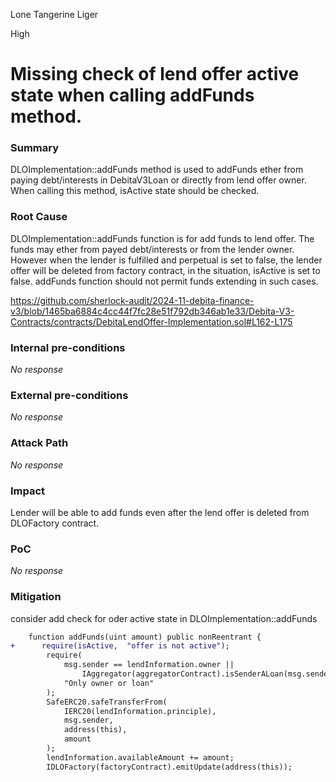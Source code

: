 Lone Tangerine Liger

High

# Missing check of lend offer active state when calling addFunds method.

### Summary

DLOImplementation::addFunds method is used to addFunds ether from paying debt/interests in DebitaV3Loan or directly from lend offer owner. When calling this method, isActive state should be checked.

### Root Cause

DLOImplementation::addFunds function is for add funds to lend offer. The funds may ether from payed debt/interests or from the lender owner. However when the lender is fulfilled and perpetual is set to false, the lender offer will be deleted from factory contract, in the situation, isActive is set to false. addFunds function should not permit funds extending in such cases.

https://github.com/sherlock-audit/2024-11-debita-finance-v3/blob/1465ba6884c4cc44f7fc28e51f792db346ab1e33/Debita-V3-Contracts/contracts/DebitaLendOffer-Implementation.sol#L162-L175

### Internal pre-conditions

_No response_

### External pre-conditions

_No response_

### Attack Path

_No response_

### Impact

Lender will be able to add funds even after the lend offer is deleted from DLOFactory contract.

### PoC

_No response_

### Mitigation

consider add check for oder active state in DLOImplementation::addFunds
```diff
    function addFunds(uint amount) public nonReentrant {
+      require(isActive,  "offer is not active");
        require(
            msg.sender == lendInformation.owner ||
                IAggregator(aggregatorContract).isSenderALoan(msg.sender),
            "Only owner or loan"
        );
        SafeERC20.safeTransferFrom(
            IERC20(lendInformation.principle),
            msg.sender,
            address(this),
            amount
        );
        lendInformation.availableAmount += amount;
        IDLOFactory(factoryContract).emitUpdate(address(this));
```